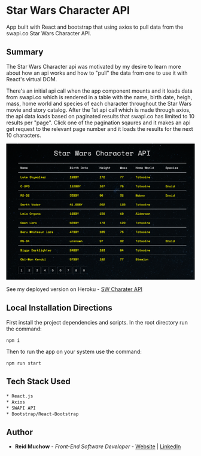 # Star Wars Character API

App built with React and bootstrap that using axios to pull data from the swapi.co Star Wars Character API.  

## Summary

The Star Wars Character api was motivated by my desire to learn more about how an api works and how to "pull" the data from one to use it with React's virtual DOM. 

There's an initial api call when the app component mounts and it loads data from swapi.co which is rendered in a table with the name, birth date, heigh, mass, home world and species of each character throughout the Star Wars movie and story catalog. After the 1st api call which is made through axios, the api data loads based on paginated results that swapi.co has limited to 10 results per "page". Click one of the pagination sqaures and it makes an api get request to the relevant page number and it loads the results for the next 10 characters.  

![](src/Images/star-wars-api.png)

See my deployed version on Heroku - [SW Charater API](https://reid-star-wars.herokuapp.com/)

## Local Installation Directions

First install the project dependencies and scripts.  In the root directory run the command:

```
npm i
```

Then to run the app on your system use the command:

```
npm run start
```

## Tech Stack Used
    * React.js
    * Axios
    * SWAPI API
    * Bootstrap/React-Bootstrap

## Author 

* **Reid Muchow** - *Front-End Software Developer* - [Website](https://www.reidmuchow.com) | [LinkedIn](https://www.linkedin.com/in/reidmuchow/)
